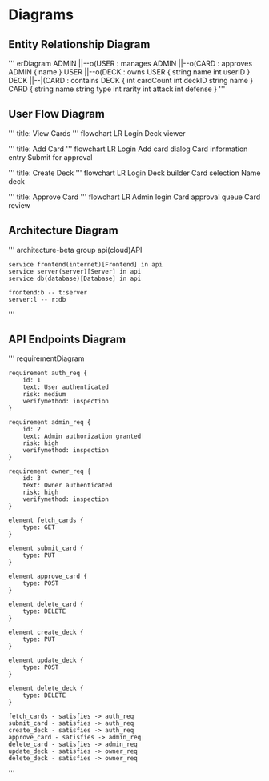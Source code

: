 # Diagrams

## Entity Relationship Diagram

'''
erDiagram
    ADMIN ||--o(USER : manages
    ADMIN ||--o(CARD : approves
    ADMIN {
        name
    }
    USER ||--o(DECK : owns
    USER {
        string name
        int userID
    }
    DECK ||--|(CARD : contains
    DECK {
        int cardCount
        int deckID
        string name
    }
    CARD {
        string name
        string type
        int rarity
        int attack
        int defense
    }
'''

## User Flow Diagram

'''
title: View Cards
'''
flowchart LR
    Login
    Deck viewer

'''
title: Add Card
'''
flowchart LR
    Login
    Add card dialog
    Card information entry
    Submit for approval

'''
title: Create Deck
'''
flowchart LR
    Login
    Deck builder
    Card selection
    Name deck

'''
title: Approve Card
'''
flowchart LR
    Admin login
    Card approval queue
    Card review

## Architecture Diagram

'''
architecture-beta
    group api(cloud)API

    service frontend(internet)[Frontend] in api
    service server(server)[Server] in api
    service db(database)[Database] in api

    frontend:b -- t:server
    server:l -- r:db
'''

## API Endpoints Diagram

'''
requirementDiagram

    requirement auth_req {
        id: 1
        text: User authenticated
        risk: medium
        verifymethod: inspection
    }

    requirement admin_req {
        id: 2
        text: Admin authorization granted
        risk: high
        verifymethod: inspection
    }

    requirement owner_req {
        id: 3
        text: Owner authenticated
        risk: high
        verifymethod: inspection
    }

    element fetch_cards {
        type: GET
    }

    element submit_card {
        type: PUT
    }

    element approve_card {
        type: POST
    }

    element delete_card {
        type: DELETE
    }

    element create_deck {
        type: PUT
    }

    element update_deck {
        type: POST
    }

    element delete_deck {
        type: DELETE
    }

    fetch_cards - satisfies -> auth_req
    submit_card - satisfies -> auth_req
    create_deck - satisfies -> auth_req
    approve_card - satisfies -> admin_req
    delete_card - satisfies -> admin_req
    update_deck - satisfies -> owner_req
    delete_deck - satisfies -> owner_req
'''
